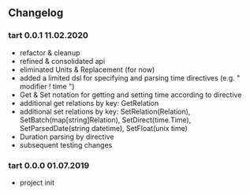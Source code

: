 ## Changelog

### tart 0.0.1 11.02.2020
- refactor & cleanup
- refined  & consolidated api
- eliminated Units & Replacement (for now) 
- added a limited dsl for specifying and parsing time directives (e.g. " modifier ! time ") 
- Get & Set notation for getting and setting time according to directive 
- additional get relations by key: GetRelation
- additional set relations by key: SetRelation(Relation), SetBatch(map[string]Relation),
  SetDirect(time.Time), SetParsedDate(string datetime), SetFloat(unix time)  
- Duration parsing by directive
- subsequent testing changes

### tart 0.0.0 01.07.2019  
- project init
